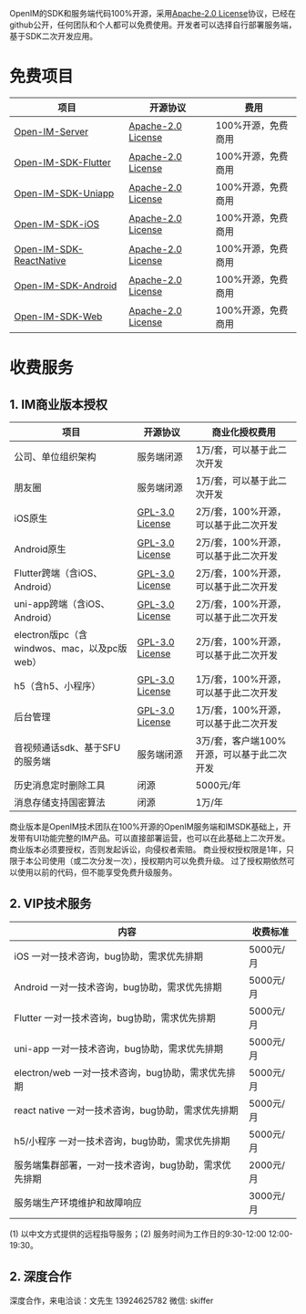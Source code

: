 OpenIM的SDK和服务端代码100%开源，采用[Apache-2.0 License](https://github.com/OpenIMSDK/Open-IM-Server/blob/main/LICENSE)协议，已经在github公开，任何团队和个人都可以免费使用。开发者可以选择自行部署服务端，基于SDK二次开发应用。

# 免费项目

| 项目                                                         | 开源协议                                                     | 费用               |
| ------------------------------------------------------------ | ------------------------------------------------------------ | ------------------ |
| [Open-IM-Server](https://github.com/OpenIMSDK/Open-IM-Server) | [ Apache-2.0 License](https://github.com/OpenIMSDK/Open-IM-Server/blob/main/LICENSE) | 100%开源，免费商用 |
| [Open-IM-SDK-Flutter](https://github.com/OpenIMSDK/Open-IM-SDK-Flutter) | [ Apache-2.0 License](https://github.com/OpenIMSDK/Open-IM-Server/blob/main/LICENSE) | 100%开源，免费商用 |
| [Open-IM-SDK-Uniapp](https://github.com/OpenIMSDK/Open-IM-SDK-Uniapp) | [ Apache-2.0 License](https://github.com/OpenIMSDK/Open-IM-Server/blob/main/LICENSE) | 100%开源，免费商用 |
| [Open-IM-SDK-iOS](https://github.com/OpenIMSDK/Open-IM-SDK-iOS) | [ Apache-2.0 License](https://github.com/OpenIMSDK/Open-IM-Server/blob/main/LICENSE) | 100%开源，免费商用 |
| [Open-IM-SDK-ReactNative](https://github.com/OpenIMSDK/Open-IM-SDK-ReactNative) | [ Apache-2.0 License](https://github.com/OpenIMSDK/Open-IM-Server/blob/main/LICENSE) | 100%开源，免费商用 |
| [Open-IM-SDK-Android](https://github.com/OpenIMSDK/Open-IM-SDK-Android) | [ Apache-2.0 License](https://github.com/OpenIMSDK/Open-IM-Server/blob/main/LICENSE) | 100%开源，免费商用 |
| [Open-IM-SDK-Web](https://github.com/OpenIMSDK/Open-IM-SDK-Web) | [ Apache-2.0 License](https://github.com/OpenIMSDK/Open-IM-Server/blob/main/LICENSE) | 100%开源，免费商用 |

# 收费服务
## 1. IM商业版本授权
| 项目                             | 开源协议                                                                                     | 商业化授权费用                  |
|--------------------------------|------------------------------------------------------------------------------------------|--------------------------|
| 公司、单位组织架构                   | 服务端闭源                                                                                    | 1万/套，可以基于此二次开发           |
| 朋友圈                         | 服务端闭源                                                                                    | 1万/套，可以基于此二次开发           |
| iOS原生                          | [GPL-3.0 License](https://github.com/OpenIMSDK/OpenMetaOffice-Flutter/blob/main/LICENSE) | 2万/套，100%开源，可以基于此二次开发    |
| Android原生                      | [GPL-3.0 License](https://github.com/OpenIMSDK/OpenMetaOffice-Flutter/blob/main/LICENSE) | 2万/套，100%开源，可以基于此二次开发    |
| Flutter跨端（含iOS、Android）        | [GPL-3.0 License](https://github.com/OpenIMSDK/OpenMetaOffice-Flutter/blob/main/LICENSE) | 2万/套，100%开源，可以基于此二次开发    |
| uni-app跨端（含iOS、Android）        | [GPL-3.0 License](https://github.com/OpenIMSDK/OpenMetaOffice-Flutter/blob/main/LICENSE) | 2万/套，100%开源，可以基于此二次开发    |
| electron版pc（含windwos、mac，以及pc版web） | [GPL-3.0 License](https://github.com/OpenIMSDK/OpenMetaOffice-Flutter/blob/main/LICENSE) | 2万/套，100%开源，可以基于此二次开发    |
| h5（含h5、小程序）                    | [GPL-3.0 License](https://github.com/OpenIMSDK/OpenMetaOffice-Flutter/blob/main/LICENSE) | 1万/套，100%开源，可以基于此二次开发    |
| 后台管理                           | [GPL-3.0 License](https://github.com/OpenIMSDK/OpenMetaOffice-Flutter/blob/main/LICENSE) | 1万/套，100%开源，可以基于此二次开发    |
| 音视频通话sdk、基于SFU的服务端             | 服务端闭源                                                                                    | 3万/套，客户端100%开源，可以基于此二次开发 |
| 历史消息定时删除工具                   | 闭源                                                                                    | 5000元/年           |
| 消息存储支持国密算法                   | 闭源                                                                                    | 1万/年           |

商业版本是OpenIM技术团队在100%开源的OpenIM服务端和IMSDK基础上，开发带有UI功能完整的IM产品。可以直接部署运营，也可以在此基础上二次开发。商业版本必须要授权，否则发起诉讼，向侵权者索赔。
商业授权授权限是1年，只限于本公司使用（或二次分发一次），授权期内可以免费升级。 过了授权期依然可以使用以前的代码，但不能享受免费升级服务。

## 2. VIP技术服务
| 内容                                | 收费标准    |
|-----------------------------------|---------|
| iOS 一对一技术咨询，bug协助，需求优先排期          | 5000元/月 |
| Android 一对一技术咨询，bug协助，需求优先排期      | 5000元/月 |
| Flutter 一对一技术咨询，bug协助，需求优先排期      | 5000元/月 |
| uni-app 一对一技术咨询，bug协助，需求优先排期      | 5000元/月 |
| electron/web 一对一技术咨询，bug协助，需求优先排期 | 5000元/月 |
| react native 一对一技术咨询，bug协助，需求优先排期 | 5000元/月 |
| h5/小程序 一对一技术咨询，bug协助，需求优先排期       | 5000元/月 |
| 服务端集群部署，一对一技术咨询，bug协助，需求优先排期      | 2000元/月 |
| 服务端生产环境维护和故障响应                    | 3000元/月 |

(1) 以中文方式提供的远程指导服务；(2) 服务时间为工作日的9:30-12:00 12:00-19:30。



## 2. 深度合作
深度合作，来电洽谈：文先生 13924625782 
微信: skiffer

